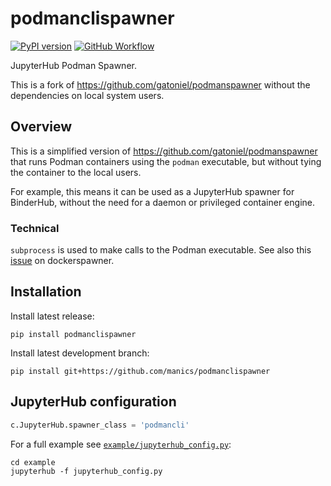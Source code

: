 # podmanclispawner

[![PyPI version](https://badge.fury.io/py/podmanclispawner.svg)](https://pypi.org/project/podmanclispawner/)
[![GitHub Workflow](https://github.com/manics/podmanclispawner/workflows/Build/badge.svg?branch=main&event=push)](https://github.com/manics/podmanclispawner/actions)

JupyterHub Podman Spawner.

This is a fork of https://github.com/gatoniel/podmanspawner without the dependencies on local system users.

## Overview

This is a simplified version of https://github.com/gatoniel/podmanspawner that runs Podman containers using the `podman` executable, but without tying the container to the local users.

For example, this means it can be used as a JupyterHub spawner for BinderHub, without the need for a daemon or privileged container engine.

### Technical

`subprocess` is used to make calls to the Podman executable.
See also this [issue](https://github.com/jupyterhub/dockerspawner/issues/360) on
dockerspawner.

## Installation

Install latest release:

    pip install podmanclispawner

Install latest development branch:

    pip install git+https://github.com/manics/podmanclispawner

## JupyterHub configuration

```python
c.JupyterHub.spawner_class = 'podmancli'
```

For a full example see [`example/jupyterhub_config.py`](example/jupyterhub_config.py):

    cd example
    jupyterhub -f jupyterhub_config.py
